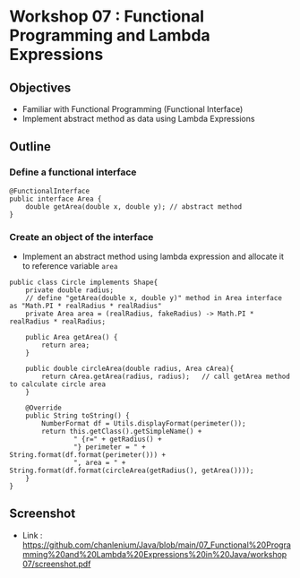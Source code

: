 # Workshop 07 : Functional Programming and Lambda Expressions

## Objectives
* Familiar with Functional Programming (Functional Interface)
* Implement abstract method as data using Lambda Expressions

## Outline
### Define a functional interface
```
@FunctionalInterface
public interface Area {
    double getArea(double x, double y); // abstract method
}
```
### Create an object of the interface
* Implement an abstract method using lambda expression and allocate it to reference variable `area`
```
public class Circle implements Shape{
    private double radius;
    // define "getArea(double x, double y)" method in Area interface as "Math.PI * realRadius * realRadius"
    private Area area = (realRadius, fakeRadius) -> Math.PI * realRadius * realRadius;

    public Area getArea() {
        return area;
    }

    public double circleArea(double radius, Area cArea){
        return cArea.getArea(radius, radius);   // call getArea method to calculate circle area
    }

    @Override
    public String toString() {
        NumberFormat df = Utils.displayFormat(perimeter());
        return this.getClass().getSimpleName() +
                " {r=" + getRadius() +
                "} perimeter = " + String.format(df.format(perimeter())) +
                ", area = " + String.format(df.format(circleArea(getRadius(), getArea())));
    }
}

```

## Screenshot
* Link : https://github.com/chanlenium/Java/blob/main/07_Functional%20Programming%20and%20Lambda%20Expressions%20in%20Java/workshop07/screenshot.pdf